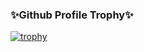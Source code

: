 

<!--
**Haru38/Haru38** is a ✨ _special_ ✨ repository because its `README.md` (this file) appears on your GitHub profile.

Here are some ideas to get you started:

- 🔭 I’m currently working on ...
- 🌱 I’m currently learning ...
- 👯 I’m looking to collaborate on ...
- 🤔 I’m looking for help with ...
- 💬 Ask me about ...
- 📫 How to reach me: ...
- 😄 Pronouns: ...
- ⚡ Fun fact: ...
-->

### ✨Github Profile Trophy✨
[![trophy](https://github-profile-trophy.vercel.app/?username=Haru38&no-bg=true)](https://github.com/ryo-ma/github-profile-trophy)

